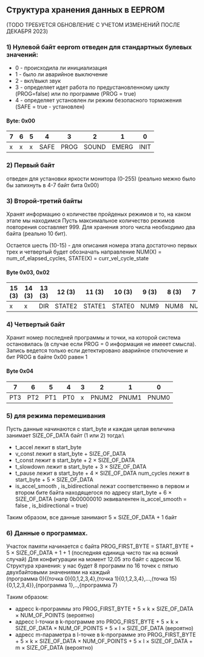 ## Структура хранения данных в EEPROM

(TODO ТРЕБУЕТСЯ ОБНОВЛЕНИЕ С УЧЕТОМ ИЗМЕНЕНИЙ ПОСЛЕ ДЕКАБРЯ 2023)
### 1) Нулевой байт eeprom отведен для стандартных булевых значений:

* 0 - происходила ли инициализация 
* 1 - было ли аварийное выключение
* 2 - вкл/выкл звук 
* 3 - определяет идет работа по предустановленному циклу (PROG=false) или по программе (PROG = true)
* 4 - определяет установлен ли режим безопасного торможения (SAFE = true - установлен)
            
#### Byte: 0x00   
7 | 6 | 5 | 4    | 3    | 2     | 1     | 0    
--- | --- | --- | --- | --- | --- | --- | ---
 x |  x | x | SAFE | PROG | SOUND | EMERG | INIT 
            

### 2) Первый байт 
отведен для установки яркости монитора (0-255) (реально межно было бы запихнуть в 4-7 байт бита 0x00)

### 3) Второй-третий байты 
Хранят информацию о количестве пройденых режимов и то, на каком этапе мы находимся 
Пусть максимальное количество режимов повторения составляет 999. Для хранения этого числа необходимо два байта (реально 10 бит).

Остается шесть (10-15) - для описания номера этапа достаточно первых трех и четвертый будет обозначать направление 
NUM(X) = num_of_elapsed_cycles, STATE(X) = curr_vel_cycle_state

#### Byte 0x03, 0x02
15 (3) | 14 (3) | 13 (3) | 12 (3) | 11 (3) | 10 (3) | 9 (3) | 8 (3) | 7 (2) | 6 (2) | 5 (2)| 4 (2) | 3 (2) | 2 (2) | 1 (2) | 0 (2)
--- | --- | --- | --- | --- | --- | --- | --- | --- | --- | --- | --- | --- | --- | --- | ---
x   |   x   |  DIR  | STATE2 | STATE1 | STATE0 | NUM9 | NUM8 | NUM7 | NUM6 | NUM5 | NUM4 | NUM3 | NUM2 | NUM1 | NUM0 


### 4) Четвертый байт 
Хранит номер последней программы и точки, на которой система остановилась  (в случае если PROG = 0 информация не 
имееет смысла). Запись ведется только если детектировано аварийное отключение и бит PROG в байте 0x00 равен 1
#### Byte 0x04

7   | 6   | 5   | 4   | 3 | 2     | 1     | 0     
--- | --- | --- | --- | --- | --- | --- | --- 
PT3 | PT2 | PT1 | PT0 | x | PNUM2 | PNUM1 | PNUM0 

### 5) для режима перемешивания
Пусть данные начинаются с start_byte и каждая целая величина занимает SIZE_OF_DATA байт (1 или 2)
тогда:\

* t_accel лежит в start_byte
* v_const лежит в start_byte + SIZE_OF_DATA
* t_const  лежит в start_byte + 2 $\times$ SIZE_OF_DATA
* t_slowdown лежит в start_byte + 3 $\times$ SIZE_OF_DATA
* t_pause лежит в start_byte + 4 $\times$ SIZE_OF_DATA
num_cycles  лежит в start_byte + 5 $\times$ SIZE_OF_DATA
* is_accel_smooth , is_bidirectional лежат соответственно в первом и втором бите байта находящегося 
по адресу start_byte + 6 $\times$ SIZE_OF_DATA (напр 0b00000010 эквивалентен is_accel_smooth = false , 
is_bidirectional = true)

Таким образом, все данные занимают 5 $\times$ SIZE_OF_DATA + 1 байт

### 6) Данные о программах. 

Участок памяти начинается с байта PROG_FIRST_BYTE = START_BYTE + 5 $\times$ SIZE_OF_DATA + 1 + 1 (последняя единица чисто так на всякий случай)
Для конфигурации на момент 12.05 это байт с адресом 16.\
Структура хранения: у нас будет 8 программ по 16 точек с пятью двухбайтовыми значениями на каждый\
(программа 0){(точка 0){0,1,2,3,4},(точка 1){0,1,2,3,4},...,(точка 15){0,1,2,3,4}},{программа 1},..,{программа 7} 

Tаким образом: 
* адресс k-программы это PROG_FIRST_BYTE + 5 $\times$ k $\times$ SIZE_OF_DATA $\times$ NUM_OF_POINTS (вероятно)
* адресс l-точки в k-программе это PROG_FIRST_BYTE + 5 $\times$ k $\times$ SIZE_OF_DATA $\times$ NUM_OF_POINTS + 5 $\times$ l $\times$ SIZE_OF_DATA (вероятно)
* адресс m-параметра в l-точке в k-программе это PROG_FIRST_BYTE + 5 $\times$ k $\times$ SIZE_OF_DATA $\times$ NUM_OF_POINTS + 5 $\times$ l $\times$ SIZE_OF_DATA + m $\times$ SIZE_OF_DATA (вероятно)
